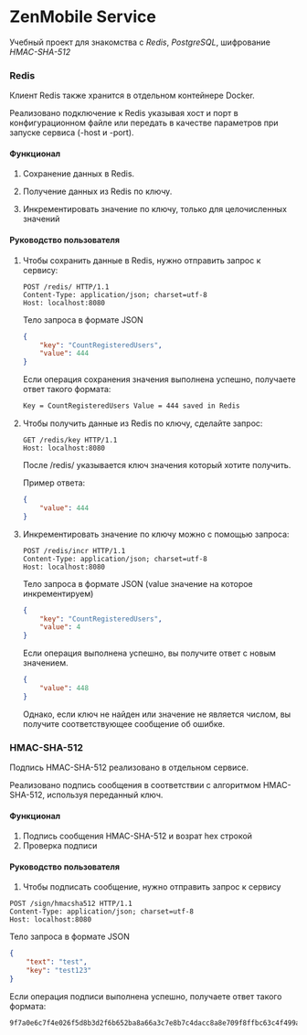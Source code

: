 

# ZenMobile Service

Учебный проект для знакомства с *Redis*, *PostgreSQL*,  шифрование *HMAC-SHA-512*

### Redis

Клиент Redis также хранится в отдельном контейнере Docker.

Реализовано подключение к Redis указывая хост и порт в конфигурационном файле или передать в качестве параметров при запуске сервиса (-host и -port).

#### Функционал

1. Сохранение данных в Redis.

2. Получение данных из Redis по ключу.

3. Инкрементировать значение по ключу, только для целочисленных значений

   

#### Руководство пользователя

1. Чтобы сохранить данные в Redis, нужно отправить запрос к сервису:

   ```http
   POST /redis/ HTTP/1.1
   Content-Type: application/json; charset=utf-8
   Host: localhost:8080
   ```

   Тело запроса в формате JSON

   ```json
   {
       "key": "CountRegisteredUsers",
       "value": 444
   }
   ```

   Если операция сохранения значения выполнена успешно, получаете ответ такого формата:

   ```tex
   Key = CountRegisteredUsers Value = 444 saved in Redis
   ```

2. Чтобы получить данные из Redis по ключу, сделайте запрос:

   ```http
   GET /redis/key HTTP/1.1
   Host: localhost:8080
   ```

    После /redis/ указывается ключ значения который хотите получить.

   Пример ответа:

   ```json
   {
       "value": 444
   }
   ```

3. Инкрементировать значение по ключу можно с помощью запроса:

   ```http
   POST /redis/incr HTTP/1.1
   Content-Type: application/json; charset=utf-8
   Host: localhost:8080
   ```

   Тело запроса в формате JSON (value значение на которое инкрементируем)

   ```json
   {
       "key": "CountRegisteredUsers",
       "value": 4
   }
   ```

   Если операция выполнена успешно, вы получите ответ с новым значением. 

   ```json
   {
       "value": 448
   }
   ```

   Однако, если ключ не найден или значение не является числом, вы получите соответствующее сообщение об ошибке.

### HMAC-SHA-512

Подпись HMAC-SHA-512 реализовано в отдельном сервисе.

Реализовано подпись сообщения в соответствии с алгоритмом HMAC-SHA-512, используя переданный ключ.

#### Функционал

1. Подпись сообщения HMAC-SHA-512 и возрат hex строкой
2. Проверка подписи

#### Руководство пользователя

1. Чтобы подписать сообщение, нужно отправить запрос к сервису

```http
POST /sign/hmacsha512 HTTP/1.1
Content-Type: application/json; charset=utf-8
Host: localhost:8080
```

Тело запроса в формате JSON

```json
{
	"text": "test",
	"key": "test123"
}
```

Если операция подписи выполнена успешно, получаете ответ такого формата:

```tex
9f7a0e6c7f4e026f5d8b3d2f6b652ba8a66a3c7e8b7c4dacc8a8e709f8ffbc63c4f499ae8d3c7b4aa3f73b4a5b3c273dc1d1adfb7c6c6e3e9fad9ecc9d347bc
```